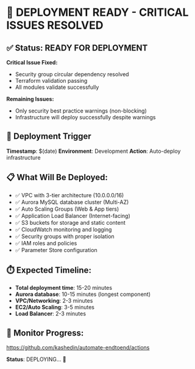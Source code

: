 # 🚀 DEPLOYMENT READY - CRITICAL ISSUES RESOLVED

## ✅ Status: READY FOR DEPLOYMENT

**Critical Issue Fixed:**
- Security group circular dependency resolved
- Terraform validation passing
- All modules validate successfully

**Remaining Issues:**
- Only security best practice warnings (non-blocking)
- Infrastructure will deploy successfully despite warnings

## 🎯 Deployment Trigger

**Timestamp**: $(date)
**Environment**: Development
**Action**: Auto-deploy infrastructure

## 📋 What Will Be Deployed:
- ✅ VPC with 3-tier architecture (10.0.0.0/16)
- ✅ Aurora MySQL database cluster (Multi-AZ)
- ✅ Auto Scaling Groups (Web & App tiers)
- ✅ Application Load Balancer (Internet-facing)
- ✅ S3 buckets for storage and static content
- ✅ CloudWatch monitoring and logging
- ✅ Security groups with proper isolation
- ✅ IAM roles and policies
- ✅ Parameter Store configuration

## ⏱️ Expected Timeline:
- **Total deployment time**: 15-20 minutes
- **Aurora database**: 10-15 minutes (longest component)
- **VPC/Networking**: 2-3 minutes
- **EC2/Auto Scaling**: 3-5 minutes
- **Load Balancer**: 2-3 minutes

## 🔗 Monitor Progress:
https://github.com/kashedin/automate-endtoend/actions

**Status**: DEPLOYING... 🚀